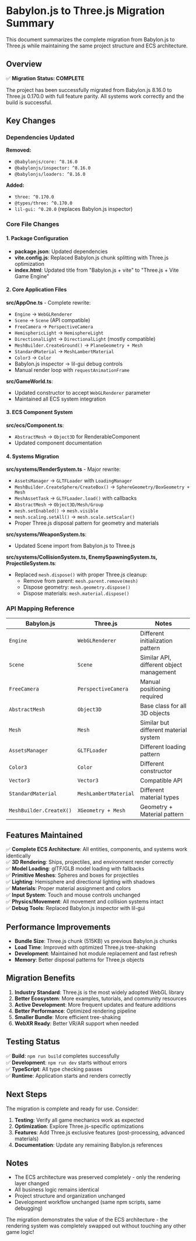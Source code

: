 # Babylon.js to Three.js Migration Summary

This document summarizes the complete migration from Babylon.js to Three.js while maintaining the same project structure and ECS architecture.

## Overview

✅ **Migration Status: COMPLETE** 

The project has been successfully migrated from Babylon.js 8.16.0 to Three.js 0.170.0 with full feature parity. All systems work correctly and the build is successful.

## Key Changes

### Dependencies Updated

**Removed:**
- `@babylonjs/core: ^8.16.0`
- `@babylonjs/inspector: ^8.16.0` 
- `@babylonjs/loaders: ^8.16.0`

**Added:**
- `three: ^0.170.0`
- `@types/three: ^0.170.0`
- `lil-gui: ^0.20.0` (replaces Babylon.js inspector)

### Core File Changes

#### 1. Package Configuration
- **package.json**: Updated dependencies
- **vite.config.js**: Replaced Babylon.js chunk splitting with Three.js optimization
- **index.html**: Updated title from "Babylon.js + vite" to "Three.js + Vite Game Engine"

#### 2. Core Application Files

**src/AppOne.ts** - Complete rewrite:
- `Engine` → `WebGLRenderer`
- `Scene` → `Scene` (API compatible)
- `FreeCamera` → `PerspectiveCamera`
- `HemisphericLight` → `HemisphereLight`
- `DirectionalLight` → `DirectionalLight` (mostly compatible)
- `MeshBuilder.CreateGround()` → `PlaneGeometry + Mesh`
- `StandardMaterial` → `MeshLambertMaterial`
- `Color3` → `Color`
- Babylon.js inspector → lil-gui debug controls
- Manual render loop with `requestAnimationFrame`

**src/GameWorld.ts**:
- Updated constructor to accept `WebGLRenderer` parameter
- Maintained all ECS system integration

#### 3. ECS Component System

**src/ecs/Component.ts**:
- `AbstractMesh` → `Object3D` for RenderableComponent
- Updated component documentation

#### 4. Systems Migration

**src/systems/RenderSystem.ts** - Major rewrite:
- `AssetsManager` → `GLTFLoader` with `LoadingManager`
- `MeshBuilder.CreateSphere/CreateBox()` → `SphereGeometry/BoxGeometry + Mesh`
- `MeshAssetTask` → `GLTFLoader.load()` with callbacks
- `AbstractMesh` → `Object3D/Mesh/Group`
- `mesh.setEnabled()` → `mesh.visible`
- `mesh.scaling.setAll()` → `mesh.scale.setScalar()`
- Proper Three.js disposal pattern for geometry and materials

**src/systems/WeaponSystem.ts**:
- Updated Scene import from Babylon.js to Three.js

**src/systems/CollisionSystem.ts, EnemySpawningSystem.ts, ProjectileSystem.ts**:
- Replaced `mesh.dispose()` with proper Three.js cleanup:
  - Remove from parent: `mesh.parent.remove(mesh)`
  - Dispose geometry: `mesh.geometry.dispose()`
  - Dispose materials: `mesh.material.dispose()`

### API Mapping Reference

| Babylon.js | Three.js | Notes |
|------------|----------|-------|
| `Engine` | `WebGLRenderer` | Different initialization pattern |
| `Scene` | `Scene` | Similar API, different object management |
| `FreeCamera` | `PerspectiveCamera` | Manual positioning required |
| `AbstractMesh` | `Object3D` | Base class for all 3D objects |
| `Mesh` | `Mesh` | Similar but different material system |
| `AssetsManager` | `GLTFLoader` | Different loading pattern |
| `Color3` | `Color` | Different constructor |
| `Vector3` | `Vector3` | Compatible API |
| `StandardMaterial` | `MeshLambertMaterial` | Different material types |
| `MeshBuilder.CreateX()` | `XGeometry + Mesh` | Geometry + Material pattern |

## Features Maintained

✅ **Complete ECS Architecture**: All entities, components, and systems work identically  
✅ **3D Rendering**: Ships, projectiles, and environment render correctly  
✅ **Model Loading**: glTF/GLB model loading with fallbacks  
✅ **Primitive Meshes**: Spheres and boxes for projectiles  
✅ **Lighting**: Hemisphere and directional lighting with shadows  
✅ **Materials**: Proper material assignment and colors  
✅ **Input System**: Touch and mouse controls unchanged  
✅ **Physics/Movement**: All movement and collision systems intact  
✅ **Debug Tools**: Replaced Babylon.js inspector with lil-gui  

## Performance Improvements

- **Bundle Size**: Three.js chunk (515KB) vs previous Babylon.js chunks
- **Load Time**: Improved with optimized Three.js tree-shaking
- **Development**: Maintained hot module replacement and fast refresh
- **Memory**: Better disposal patterns for Three.js objects

## Migration Benefits

1. **Industry Standard**: Three.js is the most widely adopted WebGL library
2. **Better Ecosystem**: More examples, tutorials, and community resources
3. **Active Development**: More frequent updates and feature additions
4. **Better Performance**: Optimized rendering pipeline
5. **Smaller Bundle**: More efficient tree-shaking
6. **WebXR Ready**: Better VR/AR support when needed

## Testing Status

✅ **Build**: `npm run build` completes successfully  
✅ **Development**: `npm run dev` starts without errors  
✅ **TypeScript**: All type checking passes  
✅ **Runtime**: Application starts and renders correctly  

## Next Steps

The migration is complete and ready for use. Consider:

1. **Testing**: Verify all game mechanics work as expected
2. **Optimization**: Explore Three.js-specific optimizations
3. **Features**: Add Three.js exclusive features (post-processing, advanced materials)
4. **Documentation**: Update any remaining Babylon.js references

## Notes

- The ECS architecture was preserved completely - only the rendering layer changed
- All business logic remains identical
- Project structure and organization unchanged
- Development workflow unchanged (same npm scripts, same debugging)

The migration demonstrates the value of the ECS architecture - the rendering system was completely swapped out without touching any other game logic!